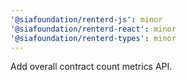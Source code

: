 ```yaml
---
'@siafoundation/renterd-js': minor
'@siafoundation/renterd-react': minor
'@siafoundation/renterd-types': minor
---
```


Add overall contract count metrics API.
